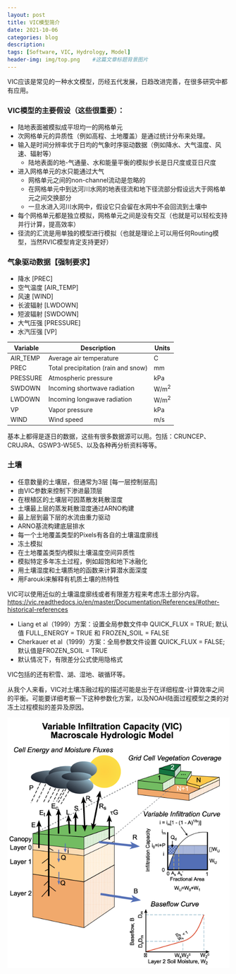 ```yaml
---
layout: post
title: VIC模型简介
date: 2021-10-06
categories: blog
description: 
tags: [Software, VIC, Hydrology, Model]
header-img: img/top.png    #这篇文章标题背景图片
---
```


VIC应该是常见的一种水文模型，历经五代发展，日趋改进完善，在很多研究中都有应用。

### VIC模型的主要假设（这些很重要）：

* 陆地表面被模拟成平坦均一的网格单元
* 次网格单元的异质性（例如高程、土地覆盖）是通过统计分布来处理。
* 输入是时间分辨率优于日均的气象时序驱动数据（例如降水、大气温度、风速、辐射等）
	* 陆地表面的地-气通量、水和能量平衡的模拟步长是日尺度或亚日尺度
* 进入网格单元的水只能通过大气
	* 网格单元之间的non-channel流动是忽略的
	* 在网格单元中到达河川水网的地表径流和地下径流部分假设远大于网格单元之间交换部分
	* 一旦水进入河川水网中，假设它只会留在水网中不会回流到土壤中
* 每个网格单元都是独立模拟，网格单元之间是没有交互（也就是可以轻松支持并行计算，提高效率）
* 径流的汇流是用单独的模型进行模拟（也就是理论上可以用任何Routing模型，当然RVIC模型肯定支持更好）

### 气象驱动数据【强制要求】

* 降水 [PREC]
* 空气温度 [AIR_TEMP]
* 风速 [WIND]
* 长波辐射 [LWDOWN]
* 短波辐射 [SWDOWN]
* 大气压强 [PRESSURE]
* 水汽压强 [VP]

| Variable   | Description                         | Units           |
|------------|-------------------------------------|---------------- |
| AIR_TEMP   | Average air temperature             | C               |
| PREC       | Total precipitation (rain and snow) | mm              |
| PRESSURE   | Atmospheric pressure                | kPa             |
| SWDOWN     | Incoming shortwave radiation        | W/m<sup>2</sup> |
| LWDOWN     | Incoming longwave radiation         | W/m<sup>2</sup> |
| VP         | Vapor pressure                      | kPa             |
| WIND       | Wind speed                          | m/s             |


基本上都得是逐日的数据，这些有很多数据源可以用。包括：CRUNCEP、CRUJRA、GSWP3-W5E5、以及各种再分析资料等等。

### 土壤

* 任意数量的土壤层，但通常为3层 [每一层控制层高]
* 由VIC参数来控制下渗进最顶层
* 在根植区的土壤层可因蒸散发耗散湿度
* 土壤最上层的蒸发耗散湿度通过ARNO构建
* 最上层到最下层的水流由重力驱动
* ARNO基流构建底层排水
* 每一个土地覆盖类型的Pixels有各自的土壤温度廓线
* 冻土模拟
* 在土地覆盖类型内模拟土壤温度空间异质性
* 模拟特定多年冻土过程，例如超饱和地下冰融化
* 用土壤湿度和土壤质地的函数来计算潜水面深度
* 用Farouki来解释有机质土壤的热特性

VIC可以使用近似的土壤温度廓线或者有限差方程来考虑冻土部分内容。https://vic.readthedocs.io/en/master/Documentation/References/#other-historical-references

* Liang et al（1999）方案：设置全局参数文件中 QUICK_FLUX = TRUE; 默认值 FULL_ENERGY = TRUE 和 FROZEN_SOIL = FALSE
* Cherkauer et al（1999）方案：全局参数文件设置 QUICK_FLUX = FALSE;默认值是FROZEN_SOIL = TRUE
* 默认情况下，有限差分公式使用隐格式

VIC包括的还有积雪、湖、湿地、碳循环等。

从我个人来看，VIC对土壤冻融过程的描述可能是出于在详细程度-计算效率之间的平衡。可能要详细考察一下这种参数化方案，以及NOAH陆面过程模型之类的对冻土过程模拟的差异及原因。

<center>
<p><img src="/img/VIC_grid_cell_schematic.png" align="center"></p>
</center>
